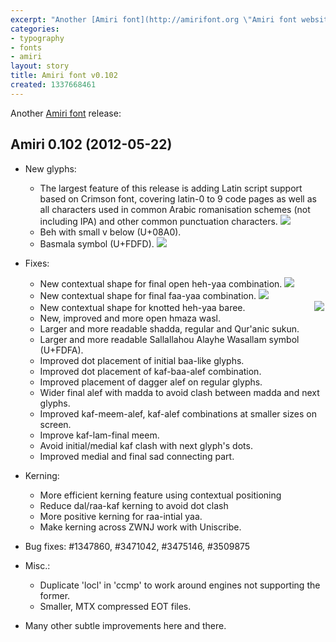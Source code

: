 ```yaml
---
excerpt: "Another [Amiri font](http://amirifont.org \"Amiri font website\") release:\r\n"
categories:
- typography
- fonts
- amiri
layout: story
title: Amiri font v0.102
created: 1337668461
---
```

Another [Amiri font](http://amirifont.org "Amiri font website") release:
<!--break-->
Amiri 0.102 (2012-05-22)
------------------------
* New glyphs:
  - The largest feature of this release is adding Latin script support based on
    Crimson font, covering latin-0 to 9 code pages as well as all characters
    used in common Arabic romanisation schemes (not including IPA) and other
    common punctuation characters.
![](http://www.khaledhosny.org/image/view/189/_original?.png)
  - Beh with small v below (U+08A0).
  - Basmala symbol (U+FDFD).
![](http://www.khaledhosny.org/files/images/be.png)

* Fixes:
  - New contextual shape for final open heh-yaa combination.
![](http://www.khaledhosny.org/files/images/he.png)
  - New contextual shape for final faa-yaa combination.
![](http://www.khaledhosny.org/files/images/fe.png)
  - New contextual shape for knotted heh-yaa baree.                           
![](http://www.khaledhosny.org/files/images/urduhe.png)
  - New, improved and more open hmaza wasl.
  - Larger and more readable shadda, regular and Qur'anic sukun.
  - Larger and more readable Sallallahou Alayhe Wasallam symbol (U+FDFA).
  - Improved dot placement of initial baa-like glyphs.
  - Improved dot placement of kaf-baa-alef combination.
  - Improved placement of dagger alef on regular glyphs.
  - Wider final alef with madda to avoid clash between madda and next glyphs.
  - Improved kaf-meem-alef, kaf-alef combinations at smaller sizes on screen.
  - Improve kaf-lam-final meem.
  - Avoid initial/medial kaf clash with next glyph's dots.
  - Improved medial and final sad connecting part.

* Kerning:
  - More efficient kerning feature using contextual positioning
  - Reduce dal/raa-kaf kerning to avoid dot clash
  - More positive kerning for raa-intial yaa.
  - Make kerning across ZWNJ work with Uniscribe.

* Bug fixes: #1347860, #3471042, #3475146, #3509875

* Misc.:
  - Duplicate 'locl' in 'ccmp' to work around engines not supporting the former.
  - Smaller, MTX compressed EOT files.

* Many other subtle improvements here and there.
